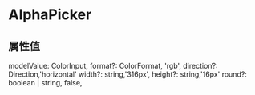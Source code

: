 # AlphaPicker

## 属性值

modelValue: ColorInput,
format?: ColorFormat, 'rgb',
direction?: Direction,'horizontal'
width?: string,'316px',
height?: string,'16px'
round?: boolean | string, false,



